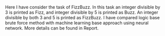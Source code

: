 Here I have consider the task of FizzBuzz. In this task an integer divisible by 3 is printed as Fizz, and integer divisible by 5 is printed as Buzz. An integer divisible by both 3 and 5 is printed as FizzBuzz. I have compared logic base brute force method with machine learning base approach using neural network. More details can be found in Report.